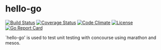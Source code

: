 # hello-go

[![Build Status](https://travis-ci.org/ckaznocha/marathon-resource.svg?branch=master)](https://travis-ci.org/ckaznocha/marathon-resource)
[![Coverage Status](https://coveralls.io/repos/github/ckaznocha/marathon-resource/badge.svg?branch=master)](https://coveralls.io/github/ckaznocha/marathon-resource?branch=master)
[![Code Climate](https://codeclimate.com/github/ckaznocha/marathon-resource/badges/gpa.svg)](https://codeclimate.com/github/ckaznocha/marathon-resource)
[![License](http://img.shields.io/:license-mit-blue.svg)](http://jeffrydecola.mit-license.org)
[![Go Report Card](https://goreportcard.com/badge/jeffdecola/hello-go)](https://goreportcard.com/report/jeffdecola/hello-go)


`hello-go' is used to test unit testing with concourse using marathon and mesos.
